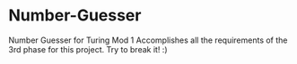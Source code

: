 # Number-Guesser
Number Guesser for Turing Mod 1
Accomplishes all the requirements of the 3rd phase for this project.  Try to break it! :)
